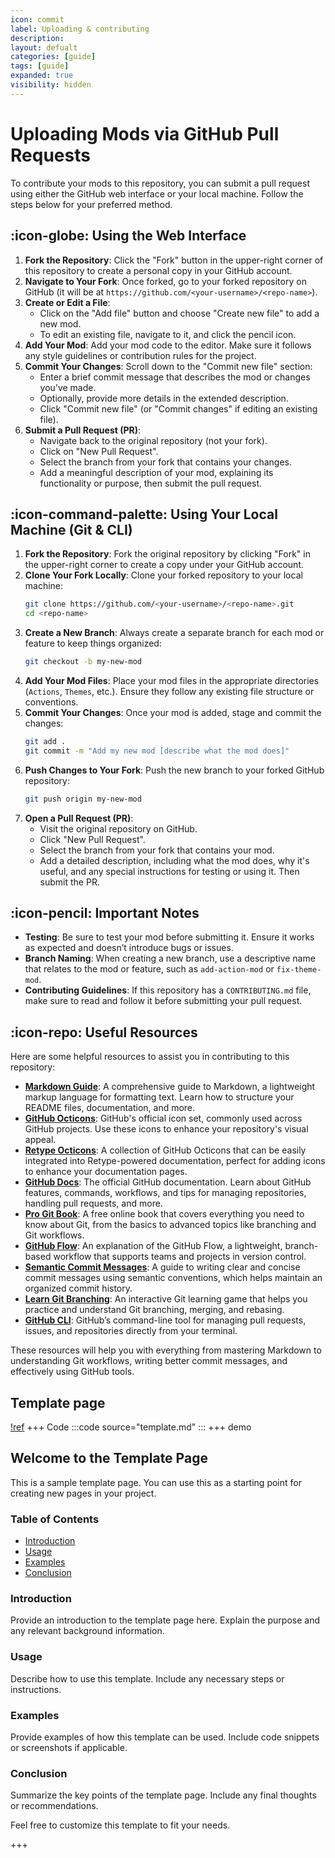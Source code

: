 ```yaml
---
icon: commit
label: Uploading & contributing
description: 
layout: defualt
categories: [guide]
tags: [guide]
expanded: true
visibility: hidden
---
```

# Uploading Mods via GitHub Pull Requests

To contribute your mods to this repository, you can submit a pull request using either the GitHub web interface or your local machine. Follow the steps below for your preferred method.

## :icon-globe: Using the Web Interface

1. **Fork the Repository**: Click the "Fork" button in the upper-right corner of this repository to create a personal copy in your GitHub account.
2. **Navigate to Your Fork**: Once forked, go to your forked repository on GitHub (it will be at `https://github.com/<your-username>/<repo-name>`).
3. **Create or Edit a File**: 
    - Click on the "Add file" button and choose "Create new file" to add a new mod.
    - To edit an existing file, navigate to it, and click the pencil icon.
4. **Add Your Mod**: Add your mod code to the editor. Make sure it follows any style guidelines or contribution rules for the project.
5. **Commit Your Changes**: Scroll down to the "Commit new file" section:
    - Enter a brief commit message that describes the mod or changes you’ve made.
    - Optionally, provide more details in the extended description.
    - Click "Commit new file" (or "Commit changes" if editing an existing file).
6. **Submit a Pull Request (PR)**:
    - Navigate back to the original repository (not your fork).
    - Click on "New Pull Request".
    - Select the branch from your fork that contains your changes.
    - Add a meaningful description of your mod, explaining its functionality or purpose, then submit the pull request.

## :icon-command-palette: Using Your Local Machine (Git & CLI)

1. **Fork the Repository**: Fork the original repository by clicking "Fork" in the upper-right corner to create a copy under your GitHub account.
2. **Clone Your Fork Locally**: Clone your forked repository to your local machine:
   ```bash
   git clone https://github.com/<your-username>/<repo-name>.git
   cd <repo-name>
   ```
3. **Create a New Branch**: Always create a separate branch for each mod or feature to keep things organized:
   ```bash
   git checkout -b my-new-mod
   ```
4. **Add Your Mod Files**: Place your mod files in the appropriate directories (`Actions`, `Themes`, etc.). Ensure they follow any existing file structure or conventions.
5. **Commit Your Changes**: Once your mod is added, stage and commit the changes:
   ```bash
   git add .
   git commit -m "Add my new mod [describe what the mod does]"
   ```
6. **Push Changes to Your Fork**: Push the new branch to your forked GitHub repository:
   ```bash
   git push origin my-new-mod
   ```
7. **Open a Pull Request (PR)**:
    - Visit the original repository on GitHub.
    - Click "New Pull Request".
    - Select the branch from your fork that contains your mod.
    - Add a detailed description, including what the mod does, why it's useful, and any special instructions for testing or using it. Then submit the PR.

## :icon-pencil: Important Notes
- **Testing**: Be sure to test your mod before submitting it. Ensure it works as expected and doesn’t introduce bugs or issues.
- **Branch Naming**: When creating a new branch, use a descriptive name that relates to the mod or feature, such as `add-action-mod` or `fix-theme-mod`.
- **Contributing Guidelines**: If this repository has a `CONTRIBUTING.md` file, make sure to read and follow it before submitting your pull request.

## :icon-repo: Useful Resources

Here are some helpful resources to assist you in contributing to this repository:

- **[Markdown Guide](https://www.markdownguide.org/)**: A comprehensive guide to Markdown, a lightweight markup language for formatting text. Learn how to structure your README files, documentation, and more.
- **[GitHub Octicons](https://primer.github.io/octicons/)**: GitHub's official icon set, commonly used across GitHub projects. Use these icons to enhance your repository's visual appeal.
- **[Retype Octicons](https://retype.com/components/octicons/#icon-list)**: A collection of GitHub Octicons that can be easily integrated into Retype-powered documentation, perfect for adding icons to enhance your documentation pages.
- **[GitHub Docs](https://docs.github.com/)**: The official GitHub documentation. Learn about GitHub features, commands, workflows, and tips for managing repositories, handling pull requests, and more.
- **[Pro Git Book](https://git-scm.com/book/en/v2)**: A free online book that covers everything you need to know about Git, from the basics to advanced topics like branching and Git workflows.
- **[GitHub Flow](https://docs.github.com/en/get-started/quickstart/github-flow)**: An explanation of the GitHub Flow, a lightweight, branch-based workflow that supports teams and projects in version control.
- **[Semantic Commit Messages](https://gist.github.com/joshbuchea/01f9d4aa31638a2b95b8)**: A guide to writing clear and concise commit messages using semantic conventions, which helps maintain an organized commit history.
- **[Learn Git Branching](https://learngitbranching.js.org/)**: An interactive Git learning game that helps you practice and understand Git branching, merging, and rebasing.
- **[GitHub CLI](https://cli.github.com/)**: GitHub’s command-line tool for managing pull requests, issues, and repositories directly from your terminal.

These resources will help you with everything from mastering Markdown to understanding Git workflows, writing better commit messages, and effectively using GitHub tools.

## Template page
[!ref](template.md)
+++ Code
:::code source="template.md" :::
+++ demo
## Welcome to the Template Page

This is a sample template page. You can use this as a starting point for creating new pages in your project.

### Table of Contents
- [Introduction](#introduction)
- [Usage](#usage)
- [Examples](#examples)
- [Conclusion](#conclusion)

### Introduction
Provide an introduction to the template page here. Explain the purpose and any relevant background information.

### Usage
Describe how to use this template. Include any necessary steps or instructions.

### Examples
Provide examples of how this template can be used. Include code snippets or screenshots if applicable.

### Conclusion
Summarize the key points of the template page. Include any final thoughts or recommendations.

Feel free to customize this template to fit your needs.

+++